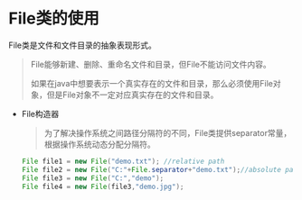 # File类的使用

File类是文件和文件目录的抽象表现形式。

> File能够新建、删除、重命名文件和目录，但File不能访问文件内容。
>
> 如果在java中想要表示一个真实存在的文件和目录，那么必须使用File对象，但是File对象不一定对应真实存在的文件和目录。

* File构造器

  > 为了解决操作系统之间路径分隔符的不同，File类提供separator常量，根据操作系统动态分配分隔符。

  ```java
  File file1 = new File("demo.txt"); //relative path
  File file2 = new File("C:"+File.separator+"demo.txt");//absolute path
  File file3 = new File("C:","demo");
  File file4 = new File(file3,"demo.jpg");
  ```

  

